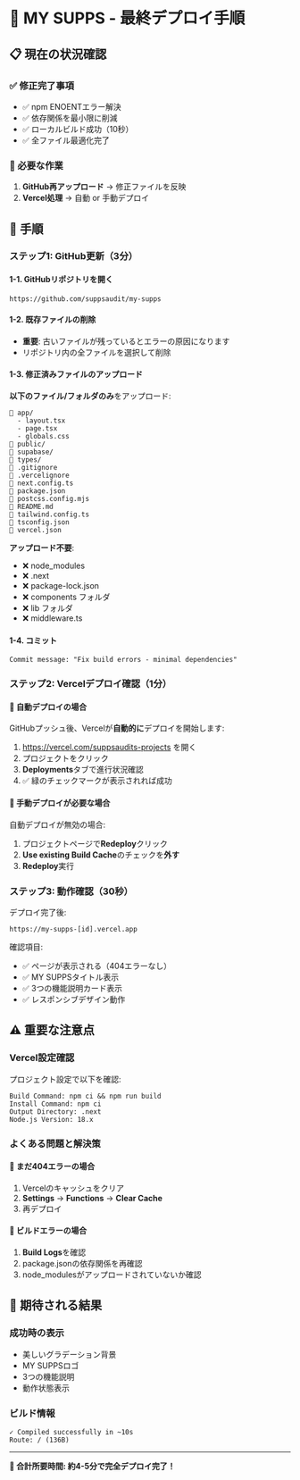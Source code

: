 # 🎯 MY SUPPS - 最終デプロイ手順

## 📋 現在の状況確認

### ✅ 修正完了事項
- ✅ npm ENOENTエラー解決
- ✅ 依存関係を最小限に削減
- ✅ ローカルビルド成功（10秒）
- ✅ 全ファイル最適化完了

### 🔄 必要な作業
1. **GitHub再アップロード** → 修正ファイルを反映
2. **Vercel処理** → 自動 or 手動デプロイ

## 🚀 手順

### ステップ1: GitHub更新（3分）

#### 1-1. GitHubリポジトリを開く
```
https://github.com/suppsaudit/my-supps
```

#### 1-2. 既存ファイルの削除
- **重要**: 古いファイルが残っているとエラーの原因になります
- リポジトリ内の全ファイルを選択して削除

#### 1-3. 修正済みファイルのアップロード
**以下のファイル/フォルダのみ**をアップロード:
```
📁 app/
  - layout.tsx
  - page.tsx  
  - globals.css
📁 public/
📁 supabase/
📁 types/
📄 .gitignore
📄 .vercelignore
📄 next.config.ts
📄 package.json
📄 postcss.config.mjs
📄 README.md
📄 tailwind.config.ts
📄 tsconfig.json
📄 vercel.json
```

**アップロード不要**:
- ❌ node_modules
- ❌ .next
- ❌ package-lock.json
- ❌ components フォルダ
- ❌ lib フォルダ
- ❌ middleware.ts

#### 1-4. コミット
```
Commit message: "Fix build errors - minimal dependencies"
```

### ステップ2: Vercelデプロイ確認（1分）

#### 🔄 自動デプロイの場合
GitHubプッシュ後、Vercelが**自動的に**デプロイを開始します:
1. https://vercel.com/suppsaudits-projects を開く
2. プロジェクトをクリック
3. **Deployments**タブで進行状況確認
4. ✅ 緑のチェックマークが表示されれば成功

#### 🔧 手動デプロイが必要な場合
自動デプロイが無効の場合:
1. プロジェクトページで**Redeploy**クリック
2. **Use existing Build Cache**のチェックを**外す**
3. **Redeploy**実行

### ステップ3: 動作確認（30秒）

デプロイ完了後:
```
https://my-supps-[id].vercel.app
```

確認項目:
- ✅ ページが表示される（404エラーなし）
- ✅ MY SUPPSタイトル表示
- ✅ 3つの機能説明カード表示
- ✅ レスポンシブデザイン動作

## ⚠️ 重要な注意点

### Vercel設定確認
プロジェクト設定で以下を確認:
```
Build Command: npm ci && npm run build
Install Command: npm ci
Output Directory: .next
Node.js Version: 18.x
```

### よくある問題と解決策

#### 🔴 まだ404エラーの場合
1. Vercelのキャッシュをクリア
2. **Settings** → **Functions** → **Clear Cache**
3. 再デプロイ

#### 🔴 ビルドエラーの場合
1. **Build Logs**を確認
2. package.jsonの依存関係を再確認
3. node_modulesがアップロードされていないか確認

## 🎉 期待される結果

### 成功時の表示
- 美しいグラデーション背景
- MY SUPPSロゴ
- 3つの機能説明
- 動作状態表示

### ビルド情報
```
✓ Compiled successfully in ~10s
Route: / (136B)
```

---

**🚀 合計所要時間: 約4-5分で完全デプロイ完了！**